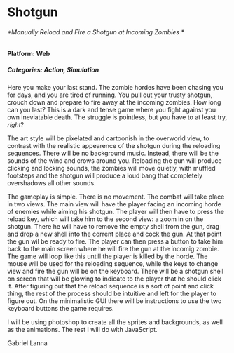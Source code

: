 # Shotgun
###### *Manually Reload and Fire a Shotgun at Incoming Zombies *

#### **Platform:** Web

##### **Categories:** Action, Simulation

Here you make your last stand. The zombie hordes have been chasing you for days, and you are tired of running. You pull out your trusty shotgun, crouch down and prepare to fire away at the incoming zombies. How long can you last? This is a dark and tense game where you fight against you own ineviatable death. The struggle is pointless, but you have to at least try, *right*?

The art style will be pixelated and cartoonish in the overworld view, to contrast with the realistic appearence of the shotgun during the reloading sequences. There will be no background music. Instead, there will be the sounds of the wind and crows around you. Reloading the gun will produce clicking and locking sounds, the zombies will move quietly, with muffled footsteps and the shotgun will produce a loud bang that completely overshadows all other sounds.

The gameplay is simple. There is no movement. The combat will take place in two views. The main view will have the player facing an incoming horde of enemies while aiming his shotgun. The player will then have to press the reload key, which will take him to the second view: a zoom in on the shotgun. There he will have to remove the empty shell from the gun, drag and drop a new shell into the corrent place and cock the gun. At that point the gun wil be ready to fire. The player can then press a button to take him back to the main screen where he will fire the gun at the incomig zombie. The game will loop like this untill the player is killed by the horde.
The mouse will be used for the reloading sequence, while the keys to change view and fire the gun will be on the keyboard. There will be a shotgun shell on screen that will be glowing to indicate to the player that he should click it. After figuring out that the reload sequence is a sort of point and click thing, the rest of the process should be intuitive and left for the player to figure out. On the minimalistic GUI there will be instructions to use the two keyboard buttons the game requires.

I will be using photoshop to create all the sprites and backgrounds, as well as the animations. The rest I will do with JavaScript.

Gabriel Lanna
